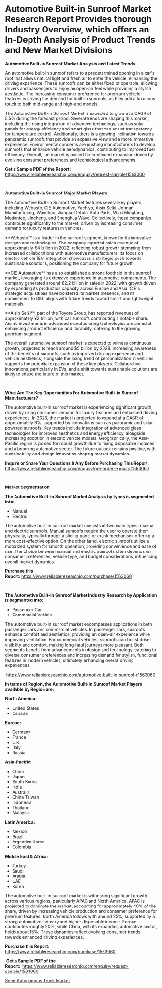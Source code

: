 <p><h1>Automotive Built-in Sunroof Market Research Report Provides thorough Industry Overview, which offers an In-Depth Analysis of Product Trends and New Market Divisions</h1></p><p><strong>Automotive Built-in Sunroof Market Analysis and Latest Trends</strong></p>
<p><p>An automotive built-in sunroof refers to a predetermined opening in a car's roof that allows natural light and fresh air to enter the vehicle, enhancing the driving experience. These sunroofs can be either fixed or operable, allowing drivers and passengers to enjoy an open-air feel while providing a stylish aesthetic. The increasing consumer preference for premium vehicle features is driving the demand for built-in sunroofs, as they add a luxurious touch to both mid-range and high-end models.</p><p>The Automotive Built-in Sunroof Market is expected to grow at a CAGR of 5.5% during the forecast period. Several trends are shaping this market, including the rising integration of advanced technology, such as solar panels for energy efficiency and smart glass that can adjust transparency for temperature control. Additionally, there is a growing inclination towards panoramic sunroofs that provide an expansive view and a more immersive experience. Environmental concerns are pushing manufacturers to develop sunroofs that enhance vehicle aerodynamics, contributing to improved fuel efficiency. Overall, the market is poised for continued expansion driven by evolving consumer preferences and technological advancements.</p></p>
<p><strong>Get a Sample PDF of the Report:&nbsp;</strong> <a href="https://www.reliableresearchiq.com/enquiry/request-sample/1563060?utm_campaign=3058&utm_medium=2&utm_source=Github&utm_content=ia&utm_term=30032025&utm_id=automotive-built-in-sunroof">https://www.reliableresearchiq.com/enquiry/request-sample/1563060</a></p>
<p>&nbsp;</p>
<p><strong>Automotive Built-in Sunroof Major Market Players</strong></p>
<p><p>The Automotive Built-in Sunroof Market features several key players, including Webasto, CIE Automotive, Yachiyo, Aisin Seiki, Johnan Manufacturing, Wanchao, Jiangsu Defulai Auto Parts, Wuxi Mingfang, Motiontec, Jincheng, and Shenghua Wave. Collectively, these companies contribute significantly to the market, driven by increasing consumer demand for luxury features in vehicles.</p><p>**Webasto** is a leader in the sunroof segment, known for its innovative designs and technologies. The company reported sales revenue of approximately €4 billion in 2022, reflecting robust growth stemming from increased collaborations with automotive manufacturers. Its focus on electric vehicle (EV) integration showcases a strategic push towards sustainable solutions, positioning the company for future growth.</p><p>**CIE Automotive** has also established a strong foothold in the sunroof market, leveraging its extensive experience in automotive components. The company generated around €2.2 billion in sales in 2022, with growth driven by expanding its production capacity across Europe and Asia. CIE's strategic acquisitions have bolstered its market presence, and its commitment to R&D aligns with future trends toward smart and lightweight materials.</p><p>**Aisin Seiki**, part of the Toyota Group, has reported revenues of approximately ¥2 trillion, with car sunroofs contributing a notable share. Aisin’s investments in advanced manufacturing technologies are aimed at enhancing product efficiency and durability, catering to the growing premium segment.</p><p>The overall automotive sunroof market is expected to witness continuous growth, projected to reach around $5 billion by 2028. Increasing awareness of the benefits of sunroofs, such as improved driving experience and vehicle aesthetics, alongside the rising trend of personalization in vehicles, supports the potential expansion of these key players. Collaborative innovations, particularly in EVs, and a shift towards sustainable solutions are likely to shape the future of this market.</p></p>
<p>&nbsp;</p>
<p><strong>What Are The Key Opportunities For Automotive Built-in Sunroof Manufacturers?</strong></p>
<p><p>The automotive built-in sunroof market is experiencing significant growth, driven by rising consumer demand for luxury features and enhanced driving experiences. In 2023, the market is projected to expand at a CAGR of approximately 6%, supported by innovations such as panoramic and solar-powered sunroofs. Key trends include integration of advanced glass technologies for improved aesthetics and energy efficiency, alongside increasing adoption in electric vehicle models. Geographically, the Asia-Pacific region is poised for robust growth due to rising disposable incomes and a booming automotive sector. The future outlook remains positive, with sustainability and design innovation shaping market dynamics.</p></p>
<p><strong>Inquire or Share Your Questions If Any Before Purchasing This Report:</strong> <a href="https://www.reliableresearchiq.com/enquiry/pre-order-enquiry/1563060?utm_campaign=3058&utm_medium=2&utm_source=Github&utm_content=ia&utm_term=30032025&utm_id=automotive-built-in-sunroof">https://www.reliableresearchiq.com/enquiry/pre-order-enquiry/1563060</a></p>
<p>&nbsp;</p>
<p><strong>Market Segmentation</strong></p>
<p><strong>The Automotive Built-in Sunroof Market Analysis by types is segmented into:</strong></p>
<p><ul><li>Manual</li><li>Electric</li></ul></p>
<p><p>The automotive built-in sunroof market consists of two main types: manual and electric sunroofs. Manual sunroofs require the user to operate them physically, typically through a sliding panel or crank mechanism, offering a more cost-effective option. On the other hand, electric sunroofs utilize a motorized system for smooth operation, providing convenience and ease of use. The choice between manual and electric sunroofs often depends on consumer preferences, vehicle type, and budget considerations, influencing overall market dynamics.</p></p>
<p><strong>Purchase this Report:&nbsp;</strong><a href="https://www.reliableresearchiq.com/purchase/1563060?utm_campaign=3058&utm_medium=2&utm_source=Github&utm_content=ia&utm_term=30032025&utm_id=automotive-built-in-sunroof">https://www.reliableresearchiq.com/purchase/1563060</a></p>
<p>&nbsp;</p>
<p><strong>The Automotive Built-in Sunroof Market Industry Research by Application is segmented into:</strong></p>
<p><ul><li>Passenger Car</li><li>Commercial Vehicle</li></ul></p>
<p><p>The automotive built-in sunroof market encompasses applications in both passenger cars and commercial vehicles. In passenger cars, sunroofs enhance comfort and aesthetics, providing an open-air experience while improving ventilation. For commercial vehicles, sunroofs can boost driver visibility and comfort, making long-haul journeys more pleasant. Both segments benefit from advancements in design and technology, catering to diverse consumer preferences and increasing demand for stylish, functional features in modern vehicles, ultimately enhancing overall driving experiences.</p></p>
<p><a href="https://www.reliableresearchiq.com/automotive-built-in-sunroof-r1563060?utm_campaign=3058&utm_medium=2&utm_source=Github&utm_content=ia&utm_term=30032025&utm_id=automotive-built-in-sunroof">&nbsp;https://www.reliableresearchiq.com/automotive-built-in-sunroof-r1563060</a></p>
<p><strong>In terms of Region, the Automotive Built-in Sunroof Market Players available by Region are:</strong></p>
<p>
    <p> <strong> North America: </strong>
        <ul>
            <li>United States</li>
            <li>Canada</li>
        </ul>
        </p> 
    <p> <strong> Europe: </strong>
        <ul>
            <li>Germany</li>
            <li>France</li>
            <li>U.K.</li>
            <li>Italy</li>
            <li>Russia</li>
        </ul>
        </p> 
    <p> <strong> Asia-Pacific: </strong>
        <ul>
            <li>China</li>
            <li>Japan</li>
            <li>South Korea</li>
            <li>India</li>
            <li>Australia</li>
            <li>China Taiwan</li>
            <li>Indonesia</li>
            <li>Thailand</li>
            <li>Malaysia</li>
        </ul>
        </p> 
    <p> <strong> Latin America: </strong>
        <ul>
            <li>Mexico</li>
            <li>Brazil</li>
            <li>Argentina Korea</li>
            <li>Colombia</li>
        </ul>
        </p> 
    <p> <strong> Middle East & Africa: </strong>
        <ul>
            <li>Turkey</li>
            <li>Saudi</li>
            <li>Arabia</li>
            <li>UAE</li>
            <li>Korea</li>
        </ul>
    </p>
    </p>
<p><p>The automotive built-in sunroof market is witnessing significant growth across various regions, particularly APAC and North America. APAC is projected to dominate the market, accounting for approximately 40% of the share, driven by increasing vehicle production and consumer preference for premium features. North America follows with around 25%, supported by a strong automotive industry and higher disposable income. Europe contributes roughly 20%, while China, with its expanding automotive sector, holds about 15%. These dynamics reflect evolving consumer trends towards enhanced driving experiences.</p></p>
<p><strong>Purchase this Report: </strong><a href="https://www.reliableresearchiq.com/purchase/1563060?utm_campaign=3058&utm_medium=2&utm_source=Github&utm_content=ia&utm_term=30032025&utm_id=automotive-built-in-sunroof">https://www.reliableresearchiq.com/purchase/1563060</a></p>
<p>&nbsp;<strong>Get a Sample PDF of the Report:&nbsp;&nbsp;</strong><a href="https://www.reliableresearchiq.com/enquiry/request-sample/1563060?utm_campaign=3058&utm_medium=2&utm_source=Github&utm_content=ia&utm_term=30032025&utm_id=automotive-built-in-sunroof">https://www.reliableresearchiq.com/enquiry/request-sample/1563060</a></p>
<p><strong></strong></p>
<p><p><a href="https://github.com/beroxiluwaya/Market-Research-Report-List-1/blob/main/semi-autonomous-truck-market.md?utm_campaign=3058&utm_medium=2&utm_source=Github&utm_content=ia&utm_term=30032025&utm_id=automotive-built-in-sunroof">Semi-Autonomous Truck Market</a></p></p>